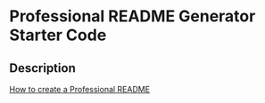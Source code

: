 # Professional README Generator Starter Code

## Description

[How to create a Professional README](https://coding-boot-camp.github.io/full-stack/github/professional-readme-guide)
